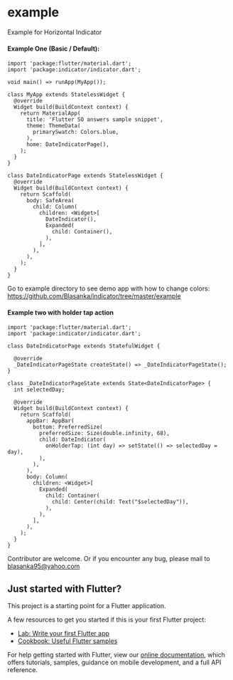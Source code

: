 # example

Example for Horizontal Indicator


#### Example One (Basic / Default):

```
import 'package:flutter/material.dart';
import 'package:indicator/indicator.dart';

void main() => runApp(MyApp());

class MyApp extends StatelessWidget {
  @override
  Widget build(BuildContext context) {
    return MaterialApp(
      title: 'Flutter SO answers sample snippet',
      theme: ThemeData(
        primarySwatch: Colors.blue,
      ),
      home: DateIndicatorPage(),
    );
  }
}

class DateIndicatorPage extends StatelessWidget {
  @override
  Widget build(BuildContext context) {
    return Scaffold(
      body: SafeArea(
        child: Column(
          children: <Widget>[
            DateIndicator(),
            Expanded(
              child: Container(),
            ),
          ],
        ),
      ),
    );
  }
}
```

Go to example directory to see demo app with how to change colors:
https://github.com/Blasanka/indicator/tree/master/example

#### Example two with holder tap action

```
import 'package:flutter/material.dart';
import 'package:indicator/indicator.dart';

class DateIndicatorPage extends StatefulWidget {

  @override
  _DateIndicatorPageState createState() => _DateIndicatorPageState();
}

class _DateIndicatorPageState extends State<DateIndicatorPage> {
  int selectedDay;

  @override
  Widget build(BuildContext context) {
    return Scaffold(
      appBar: AppBar(
        bottom: PreferredSize(
          preferredSize: Size(double.infinity, 68),
          child: DateIndicator(
            onHolderTap: (int day) => setState(() => selectedDay = day),
          ),
        ),
      ),
      body: Column(
        children: <Widget>[
          Expanded(
            child: Container(
              child: Center(child: Text("$selectedDay")),
            ),
          ),
        ],
      ),
    );
  }
}
```

Contributor are welcome. Or if you encounter any bug, please mail to blasanka95@yahoo.com


## Just started with Flutter?

This project is a starting point for a Flutter application.

A few resources to get you started if this is your first Flutter project:

- [Lab: Write your first Flutter app](https://flutter.dev/docs/get-started/codelab)
- [Cookbook: Useful Flutter samples](https://flutter.dev/docs/cookbook)

For help getting started with Flutter, view our
[online documentation](https://flutter.dev/docs), which offers tutorials,
samples, guidance on mobile development, and a full API reference.
